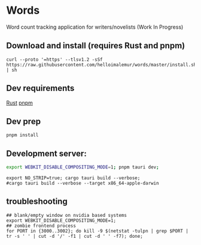 # Words
Word count tracking application for writers/novelists 
(Work In Progress)


## Download and install (requires Rust and pnpm)
```shell
curl --proto '=https' --tlsv1.2 -sSf https://raw.githubusercontent.com/helloimalemur/words/master/install.sh | sh
```

## Dev requirements
[Rust](https://www.rust-lang.org/tools/install)
[pnpm](https://pnpm.io/installation)

## Dev prep
```shell
pnpm install
```
## Development server:
```bash
export WEBKIT_DISABLE_COMPOSITING_MODE=1; pnpm tauri dev;
```

```shell
export NO_STRIP=true; cargo tauri build --verbose;
#cargo tauri build --verbose --target x86_64-apple-darwin
```

## troubleshooting
```shell
## blank/empty window on nvidia based systems
export WEBKIT_DISABLE_COMPOSITING_MODE=1;
## zombie frontend process
for PORT in {3000..3002}; do kill -9 $(netstat -tulpn | grep $PORT | tr -s ' ' | cut -d '/' -f1 | cut -d ' ' -f7); done;
```
